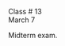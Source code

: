 <div class="important">

<div class="column_date">
<p markdown="block">

Class # 13 <br> 
March 7  

</p>
</div>

<div class="column_materials">
<p markdown="block">

Midterm exam. 


</p>
</div>

<div class="column_assign">
<p markdown="block">



</p>
</div>

</div>
